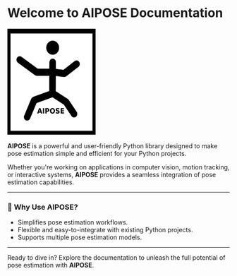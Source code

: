 # Welcome to AIPOSE Documentation

<img src="https://raw.githubusercontent.com/Tlaloc-Es/aipose/master/logo.png" width="200" height="240"/>

**AIPOSE** is a powerful and user-friendly Python library designed to make pose estimation simple and efficient for your Python projects.

Whether you're working on applications in computer vision, motion tracking, or interactive systems, **AIPOSE** provides a seamless integration of pose estimation capabilities.

______________________________________________________________________

### 🚀 **Why Use AIPOSE?**

- Simplifies pose estimation workflows.
- Flexible and easy-to-integrate with existing Python projects.
- Supports multiple pose estimation models.

______________________________________________________________________

Ready to dive in? Explore the documentation to unleash the full potential of pose estimation with **AIPOSE**.
